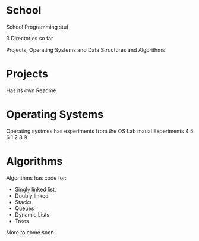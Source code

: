 # School
School Programming stuf


3 Directories so far

Projects, Operating Systems and Data Structures and Algorithms

# Projects 
Has its own Readme


# Operating Systems
Operating systmes has experiments from the OS Lab maual 
Experiments 4 5 6 1 2 8 9



# Algorithms
Algorithms has code for:
- Singly linked list,
- Doubly linked 
- Stacks
- Queues
- Dynamic Lists
- Trees


More to come soon 
